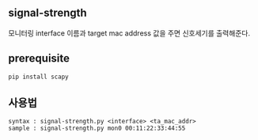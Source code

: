 ## signal-strength
모니터링 interface 이름과 target mac address 값을 주면 신호세기를 출력해준다.

## prerequisite
```
pip install scapy
```


## 사용법
```
syntax : signal-strength.py <interface> <ta_mac_addr>
sample : signal-strength.py mon0 00:11:22:33:44:55
```
